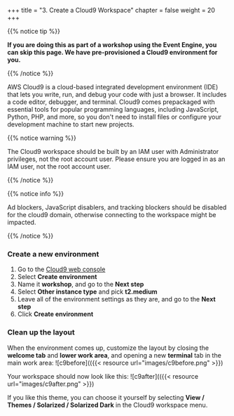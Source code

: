 +++
title = "3. Create a Cloud9 Workspace"
chapter = false
weight = 20
+++

{{% notice tip %}}
<p><strong>If you are doing this as part of a workshop using the Event Engine, you can skip this page. We have pre-provisioned a Cloud9 environment for you.</strong></p>
{{% /notice %}}

AWS Cloud9 is a cloud-based integrated development environment (IDE) that lets you write, run, and debug your code with just a browser. It includes a code editor, debugger, and terminal. Cloud9 comes prepackaged with essential tools for popular programming languages, including JavaScript, Python, PHP, and more, so you don't need to install files or configure your development machine to start new projects.

{{% notice warning %}}
<p>
The Cloud9 workspace should be built by an IAM user with Administrator privileges,
not the root account user. Please ensure you are logged in as an IAM user, not the root
account user.
</p>
{{% /notice %}}

{{% notice info %}}
<p>
Ad blockers, JavaScript disablers, and tracking blockers should be disabled for
the cloud9 domain, otherwise connecting to the workspace might be impacted.
</p>
{{% /notice %}}

### Create a new environment

1. Go to the [Cloud9 web console](https://us-east-1.console.aws.amazon.com/cloud9/home?region=us-east-1)
1. Select **Create environment**
1. Name it **workshop**, and go to the **Next step**
1. Select **Other instance type** and pick **t2.medium**
2. Leave all of the environment settings as they are, and go to the **Next step**
3. Click **Create environment**

### Clean up the layout

When the environment comes up, customize the layout by closing the **welcome tab**
and **lower work area**, and opening a new **terminal** tab in the main work area:
![c9before](({{< resource url="images/c9before.png" >}})

Your workspace should now look like this:
![c9after](({{< resource url="images/c9after.png" >}})

If you like this theme, you can choose it yourself by selecting **View / Themes / Solarized / Solarized Dark**
in the Cloud9 workspace menu.
